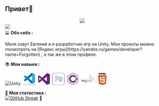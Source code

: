 ## Привет👋

<div id="header" align="center">
  <img src="https://media3.giphy.com/media/11kEuHSQAXXiGQ/giphy.gif"/>
</div>
<div>
  <img src="https://komarev.com/ghpvc/?username=marchinfo&style=flat-square&color=blue"/>
</div>
&#128187; <b>Обо себе : </b>
<p>
  Меня зовут Евгений и я разработчик игр на Unity. Мои проекты можно посмотреть на [Яндекс игры](https://yandex.ru/games/developer?name=Forgotten) , а так же в этом профиле. 
</p>
 &#128218; <b>Мои навыки :</b>
 <p>
   <img src = "https://cdn.icon-icons.com/icons2/3053/PNG/512/unity_hub_macos_bigsur_icon_189587.png" title="Unity" alt="Unity" width="40" height="40"/>&nbsp;
   <img src = "https://github.com/devicons/devicon/blob/master/icons/vscode/vscode-original-wordmark.svg" title="Vscode" alt="Vscode" width="40" height="40"/>&nbsp;
   <img src = "https://github.com/devicons/devicon/blob/master/icons/visualstudio/visualstudio-plain.svg" title="VS" alt="VS" width="40" height="40"/>&nbsp;
   <img src = "https://github.com/devicons/devicon/blob/master/icons/photoshop/photoshop-line.svg" title="VS" alt="VS" width="40" height="40"/>&nbsp;
   <img src = "https://github.com/devicons/devicon/blob/master/icons/csharp/csharp-line.svg" title="VS" alt="VS" width="40" height="40"/>&nbsp;
   <img src = "https://github.com/devicons/devicon/blob/master/icons/mysql/mysql-original-wordmark.svg" title="VS" alt="VS" width="40" height="40"/>&nbsp;
   <img src = "https://github.com/devicons/devicon/blob/master/icons/html5/html5-original-wordmark.svg" title="VS" alt="VS" width="40" height="40"/>&nbsp;
 </p>

&#128126; <b>Моя статистика :</b>
<br>[![GitHub Streak](http://github-readme-streak-stats.herokuapp.com?user=marchinfo&theme=dark&background=000000)](https://git.io/streak-stats)
 &#127915;

